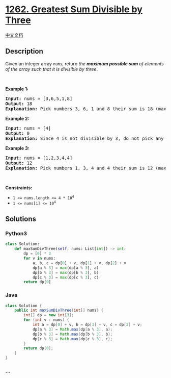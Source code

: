 # [1262. Greatest Sum Divisible by Three](https://leetcode.com/problems/greatest-sum-divisible-by-three)

[中文文档](/solution/1200-1299/1262.Greatest%20Sum%20Divisible%20by%20Three/README.md)

## Description

<p>Given an integer array <code>nums</code>, return <em>the <strong>maximum possible sum </strong>of elements of the array such that it is divisible by three</em>.</p>

<p>&nbsp;</p>
<p><strong class="example">Example 1:</strong></p>

<pre>
<strong>Input:</strong> nums = [3,6,5,1,8]
<strong>Output:</strong> 18
<strong>Explanation:</strong> Pick numbers 3, 6, 1 and 8 their sum is 18 (maximum sum divisible by 3).</pre>

<p><strong class="example">Example 2:</strong></p>

<pre>
<strong>Input:</strong> nums = [4]
<strong>Output:</strong> 0
<strong>Explanation:</strong> Since 4 is not divisible by 3, do not pick any number.
</pre>

<p><strong class="example">Example 3:</strong></p>

<pre>
<strong>Input:</strong> nums = [1,2,3,4,4]
<strong>Output:</strong> 12
<strong>Explanation:</strong> Pick numbers 1, 3, 4 and 4 their sum is 12 (maximum sum divisible by 3).
</pre>

<p>&nbsp;</p>
<p><strong>Constraints:</strong></p>

<ul>
	<li><code>1 &lt;= nums.length &lt;= 4 * 10<sup>4</sup></code></li>
	<li><code>1 &lt;= nums[i] &lt;= 10<sup>4</sup></code></li>
</ul>

## Solutions

<!-- tabs:start -->

### **Python3**

```python
class Solution:
    def maxSumDivThree(self, nums: List[int]) -> int:
        dp = [0] * 3
        for v in nums:
            a, b, c = dp[0] + v, dp[1] + v, dp[2] + v
            dp[a % 3] = max(dp[a % 3], a)
            dp[b % 3] = max(dp[b % 3], b)
            dp[c % 3] = max(dp[c % 3], c)
        return dp[0]
```

### **Java**

```java
class Solution {
    public int maxSumDivThree(int[] nums) {
        int[] dp = new int[3];
        for (int v : nums) {
            int a = dp[0] + v, b = dp[1] + v, c = dp[2] + v;
            dp[a % 3] = Math.max(dp[a % 3], a);
            dp[b % 3] = Math.max(dp[b % 3], b);
            dp[c % 3] = Math.max(dp[c % 3], c);
        }
        return dp[0];
    }
}
```

### **...**

```

```

<!-- tabs:end -->
